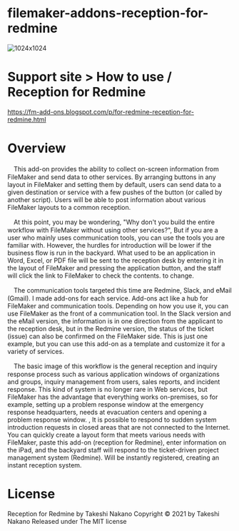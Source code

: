 # filemaker-addons-reception-for-redmine

![1024x1024](https://user-images.githubusercontent.com/8992239/111493396-da1f9a80-8780-11eb-83a4-e0fdf65cde22.png)

# Support site > How to use / Reception for Redmine
https://fm-add-ons.blogspot.com/p/for-redmine-reception-for-redmine.html

# Overview

　This add-on provides the ability to collect on-screen information from FileMaker and send data to other services. By arranging buttons in any layout in FileMaker and setting them by default, users can send data to a given destination or service with a few pushes of the button (or called by another script). Users will be able to post information about various FileMaker layouts to a common reception.

　At this point, you may be wondering, "Why don't you build the entire workflow with FileMaker without using other services?", But if you are a user who mainly uses communication tools, you can use the tools you are familiar with. However, the hurdles for introduction will be lower if the business flow is run in the backyard. What used to be an application in Word, Excel, or PDF file will be sent to the reception desk by entering it in the layout of FileMaker and pressing the application button, and the staff will click the link to FileMaker to check the contents. to change.

　The communication tools targeted this time are Redmine, Slack, and eMail (Gmail). I made add-ons for each service. Add-ons act like a hub for FileMaker and communication tools. Depending on how you use it, you can use FileMaker as the front of a communication tool. In the Slack version and the eMail version, the information is in one direction from the applicant to the reception desk, but in the Redmine version, the status of the ticket (issue) can also be confirmed on the FileMaker side. This is just one example, but you can use this add-on as a template and customize it for a variety of services.

　The basic image of this workflow is the general reception and inquiry response process such as various application windows of organizations and groups, inquiry management from users, sales reports, and incident response. This kind of system is no longer rare in Web services, but FileMaker has the advantage that everything works on-premises, so for example, setting up a problem response window at the emergency response headquarters, needs at evacuation centers and opening a problem response window. , It is possible to respond to sudden system introduction requests in closed areas that are not connected to the Internet. You can quickly create a layout form that meets various needs with FileMaker, paste this add-on (reception for Redmine), enter information on the iPad, and the backyard staff will respond to the ticket-driven project management system (Redmine). Will be instantly registered, creating an instant reception system.

# License

Reception for Redmine by Takeshi Nakano
Copyright © 2021 by Takeshi Nakano
Released under The MIT license